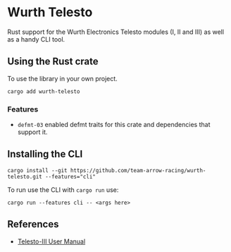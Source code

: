 # Wurth Telesto

Rust support for the Wurth Electronics Telesto modules (I, II and III) as well as a handy CLI tool.

## Using the Rust crate

To use the library in your own project.

```shell
cargo add wurth-telesto
```

### Features

- `defmt-03` enabled defmt traits for this crate and dependencies that support it.

## Installing the CLI

```shell
cargo install --git https://github.com/team-arrow-racing/wurth-telesto.git --features="cli"
```

To run use the CLI with `cargo run` use:

```shell
cargo run --features cli -- <args here>
```

## References

- [Telesto-III User Manual](https://www.we-online.com/components/products/manual/2609011091000_Telesto-III%202609011x9100x%20Manual_rev2.11.pdf)
